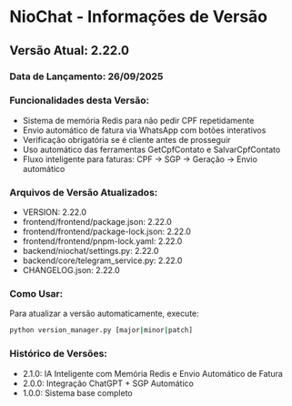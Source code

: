 # NioChat - Informações de Versão

## Versão Atual: 2.22.0

### Data de Lançamento: 26/09/2025

### Funcionalidades desta Versão:
- Sistema de memória Redis para não pedir CPF repetidamente
- Envio automático de fatura via WhatsApp com botões interativos
- Verificação obrigatória se é cliente antes de prosseguir
- Uso automático das ferramentas GetCpfContato e SalvarCpfContato
- Fluxo inteligente para faturas: CPF → SGP → Geração → Envio automático

### Arquivos de Versão Atualizados:
- VERSION: 2.22.0
- frontend/frontend/package.json: 2.22.0
- frontend/frontend/package-lock.json: 2.22.0
- frontend/frontend/pnpm-lock.yaml: 2.22.0
- backend/niochat/settings.py: 2.22.0
- backend/core/telegram_service.py: 2.22.0
- CHANGELOG.json: 2.22.0

### Como Usar:
Para atualizar a versão automaticamente, execute:
```bash
python version_manager.py [major|minor|patch]
```

### Histórico de Versões:
- 2.1.0: IA Inteligente com Memória Redis e Envio Automático de Fatura
- 2.0.0: Integração ChatGPT + SGP Automático
- 1.0.0: Sistema base completo
